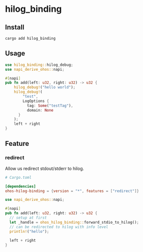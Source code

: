 # hilog_binding

## Install

```shell
cargo add hilog_binding
```

## Usage

```rust
use hilog_binding::hilog_debug;
use napi_derive_ohos::napi;

#[napi]
pub fn add(left: u32, right: u32) -> u32 {
    hilog_debug!("hello world");
    hilog_debug!(
        "test",
        LogOptions {
          tag: Some("testTag"),
          domain: None
      }
    );
    left + right
}
```

## Feature

### redirect

Allow us redirect stdout/stderr to hilog. 

```toml
# Cargo.toml

[dependencies]
ohos-hilog-binding = {version = "*", features = ["redirect"]}
```

```rust
use napi_derive_ohos::napi;

#[napi]
pub fn add(left: u32, right: u32) -> u32 {
  // setup at first
  let _handle = ohos_hilog_binding::forward_stdio_to_hilog();
  // can be redirected to hilog with info level
  println!("hello");
  
  left + right
}


```